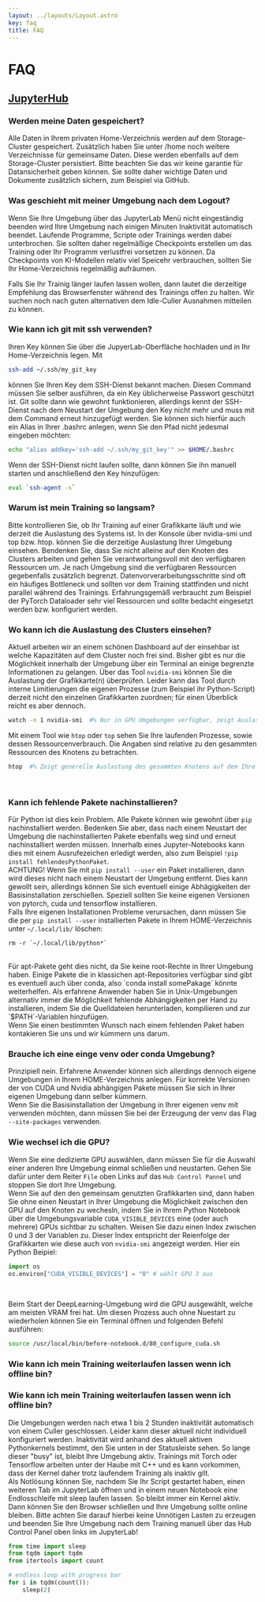 ```yaml
---
layout: ../layouts/Layout.astro
key: faq
title: FAQ
---
```

# FAQ

## [JupyterHub](https://www.ki.fh-swf.de/jupyterhub)

### Werden meine Daten gespeichert?

Alle Daten in Ihrem privaten Home-Verzeichnis werden auf dem Storage-Cluster gespeichert. Zusätzlich haben Sie unter /home noch weitere Verzeichnisse für gemeinsame Daten. Diese werden ebenfalls auf dem Storage-Cluster persistiert. Bitte beachten Sie das wir keine garantie für Datansicherheit geben können. Sie sollte daher wichtige Daten und Dokumente zusätzlich sichern, zum Beispiel via GitHub.

### Was geschieht mit meiner Umgebung nach dem Logout?

Wenn Sie Ihre Umgebung über das JupyterLab Menü nicht eingeständig beenden wird Ihre Umgebung nach einigen Minuten Inaktivität automatisch beendet.
Laufende Programme, Scripte oder Trainings werden dabei unterbrochen. Sie sollten daher regelmäßige Checkpoints erstellen um das Training oder Ihr Programm verlustfrei vorsetzen zu können. Da Checkpoints von KI-Modellen relativ viel Speicehr verbrauchen, sollten Sie Ihr Home-Verzeichnis regelmäßig aufräumen.

Falls Sie Ihr Trainig länger laufen lassen wollen, dann lautet die derzeitige Empfehlung das Browserfenster während des Trainings offen zu halten.
Wir suchen noch nach guten alternativen dem Idle-Culler Ausnahmen mitteilen zu können.

### Wie kann ich git mit ssh verwenden?

Ihren Key können Sie über die JupyerLab-Oberfläche hochladen und in Ihr Home-Verzeichnis legen. Mit
```bash
ssh-add ~/.ssh/my_git_key
```
können Sie Ihren Key dem SSH-Dienst bekannt machen. Diesen Command müssen Sie selber ausführen, da ein Key üblicherweise Passwort geschützt ist.
Git sollte dann wie gewohnt funktionieren, allerdings kennt der SSH-Dienst nach dem Neustart der Umgebung den Key nicht mehr und muss mit dem Command erneut hinzugefügt werden. Sie können sich hierfür auch ein Alias in Ihrer .bashrc anlegen, wenn Sie den Pfad nicht jedesmal eingeben möchten:
```bash
echo "alias addkey='ssh-add ~/.ssh/my_git_key'" >> $HOME/.bashrc
```
Wenn der SSH-Dienst nicht laufen sollte, dann können Sie ihn manuell starten und anschließend den Key hinzufügen: 

```bash
eval `ssh-agent -s`
```

### Warum ist mein Training so langsam?

Bitte kontrollieren Sie, ob Ihr Training auf einer Grafikkarte läuft und wie derzeit die Auslastung des Systems ist.
In der Konsole über nvidia-smi und top bzw. htop. können Sie die derzeitige Auslastung Ihrer Umgebung einsehen.
Bendenken Sie, dass Sie nicht alleine auf den Knoten des Clusters arbeiten und gehen Sie verantwortungsvoll mit den verfügbaren Ressourcen um. 
Je nach Umgebung sind die verfügbaren Ressourcen gegebenfalls zusätzlich begrenzt. Datenvorverarbeitungsschritte sind oft ein häufiges Bottleneck und sollten vor dem Training stattfinden und nicht parallel während des Trainings. Erfahrungsgemäß verbraucht zum Beispiel der PyTorch Dataloader sehr viel Ressourcen und sollte bedacht eingesetzt werden bzw. konfiguriert werden.
</br>

### Wo kann ich die Auslastung des Clusters einsehen?

Aktuell arbeiten wir an einem schönen Dashboard auf der einsehbar ist welche Kapazitäten auf dem Cluster noch frei sind.
Bisher gibt es nur die Möglichkeit innerhalb der Umgebung über ein Terminal an einige begrenzte Informationen zu gelangen.
Über das Tool `nvidia-smi` können Sie die Auslastung der Grafikkarte(n) überprüfen. Leider kann das Tool durch interne Limitierungen die eigenen Prozesse (zum Beispiel ihr Python-Script) derzeit nicht den einzelnen Grafikkarten zuordnen; für einen Überblick reicht es aber dennoch.
```bash
watch -n 1 nvidia-smi  #% Nur in GPU Umgebungen verfügbar, zeigt Auslastung der verfügbaren GPUs (ohne Prozesse), aktualisiert alle 1 Sekunden. (Beenden über Strg+C)
```
Mit einem Tool wie `htop` oder `top` sehen Sie Ihre laufenden Prozesse, sowie dessen Ressourcenverbrauch. Die Angaben sind relative zu den gesammten Ressourcen des Knotens zu betrachten.
```bash
htop  #% Zeigt generelle Auslastung des gesammten Knotens auf dem Ihre Umgebung läuft, sowie ihre laufenden Prozesse. (Beenden über Strg+C)
```
</br>

### Kann ich fehlende Pakete nachinstallieren?
Für Python ist dies kein Problem. Alle Pakete können wie gewohnt über `pip` nachinstalliert werden. Bedenken Sie aber, dass nach einem Neustart der Umgebung die nachinstallierten Pakete ebenfalls weg sind und erneut nachinstalliert werden müssen.
Innerhalb eines Jupyter-Notebooks kann dies mit einem Ausrufezeichen erledigt werden, also zum Beispiel `!pip install fehlendesPythonPaket`.
</br>
ACHTUNG! Wenn Sie mit `pip install --user` ein Paket installieren, dann wird dieses nicht nach einem Neustart der Umgebung entfernt. Dies kann gewollt sein, allerdings können Sie sich eventuell einige Abhägigkeiten der Basisinstallation zerschießen. Speziell sollten Sie keine eigenen Versionen von pytorch, cuda und tensorflow installieren. 
</br>
Falls Ihre eigenen Installationen Probleme verursachen, dann müssen Sie die per  `pip install --user` installierten Pakete in Ihrem HOME-Verzeichnis unter `~/.local/lib/` löschen:
```shell
rm -r `~/.local/lib/python*`
```
</br>
Für apt-Pakete geht dies nicht, da Sie keine root-Rechte in Ihrer Umgebung haben. Einige Pakete die in klassichen apt-Repositories verfügbar sind gibt es eventuell auch über conda, also `conda install somePakage` könnte weiterhelfen.
Als erfahrene Anwender haben Sie in Unix-Umgebungen alternativ immer die Möglichkeit fehlende Abhängigkeiten per Hand zu installieren, indem Sie die Quelldateien herunterladen, kompilieren und zur `$PATH`-Variablen hinzufügen. 
</br>
Wenn Sie einen bestimmten Wunsch nach einem fehlenden Paket haben kontakieren Sie uns und wir kümmern uns darum.

### Brauche ich eine einge venv oder conda Umgebung?
Prinzipiell nein. Erfahrene Anwender können sich allerdings dennoch eigene Umgebungen in Ihrem HOME-Verzeichnis anlegen. Für korrekte Versionen der von CUDA und Nvidia abhängigen Pakete müssen Sie sich in Ihrer eigenen Umgebung dann selber kümmern. 
</br>
Wenn Sie die Basisinstallation der Umgebung in Ihrer eigenen venv mit verwenden möchten, dann müssen Sie bei der Erzeugung der venv das Flag `--site-packages` verwenden.
</br>

### Wie wechsel ich die GPU?
Wenn Sie eine dedizierte GPU auswählen, dann müssen Sie für die Auswahl einer anderen Ihre Umgebung einmal schließen und neustarten. Gehen Sie dafür unter dem Reiter `File` oben Links auf das `Hub Control Pannel` und stoppen Sie dort Ihre Umgebung.
</br>
Wenn Sie auf den den gemeinsam genutzten Grafikkarten sind, dann haben Sie ohne einen Neustart in Ihrer Umgebung die Möglichkeit zwischen den GPU auf den Knoten zu wechesln, indem Sie in Ihrem Python Notebook über die Umgebungsvariable `CUDA_VISIBLE_DEVICES` eine (oder auch mehrere) GPUs sichtbar zu schalten. Weisen Sie dazu einen Index zwischen 0 und 3 der Variablen zu. Dieser Index entspricht der Reienfolge der Grafikkarten wie diese auch von `nvidia-smi` angezeigt werden.
Hier ein Python Beipiel:
```Python
import os
os.environ["CUDA_VISIBLE_DEVICES"] = "0" # wählt GPU 3 aus 
```
</br>

Beim Start der DeepLearning-Umgebung wird die GPU ausgewählt, welche am meisten VRAM frei hat. Um diesen Prozess auch ohne Nuestart zu wiederholen können Sie ein Terminal öffnen und folgenden Befehl ausführen:
```bash
source /usr/local/bin/before-notebook.d/80_configure_cuda.sh
```


### Wie kann ich mein Training weiterlaufen lassen wenn ich offline bin?

### Wie kann ich mein Training weiterlaufen lassen wenn ich offline bin?

Die Umgebungen werden nach etwa 1 bis 2 Stunden inaktivität automatisch von einem Culler geschlossen. Leider kann dieser aktuell nicht individuell konfiguriert werden.
Inaktivität wird anhand des aktuell aktiven Pythonkernels bestimmt, den Sie unten in der Statusleiste sehen. So lange dieser "busy" ist, bleibt Ihre Umgebung aktiv.
Trainings mit Torch oder Tensorflow arbeiten unter der Haube mit C++ und es kann vorkommen, dass der Kernel daher trotz laufendem Training als inaktiv gilt.
</br>
Als Notlösung können Sie, nachdem Sie Ihr Script gestartet haben, einen weiteren Tab im JupyterLab öffnen und in einem neuen Notebook eine Endlosschleife mit sleep laufen lassen.
So bleibt immer ein Kernel aktiv. Dann können Sie den Browser schließen und Ihre Umgebung sollte online bleiben. Bitte achten Sie darauf hierbei keine Unnötigen Lasten zu erzeugen und beenden Sie Ihre Umgebung nach dem Training manuell über das Hub Control Panel oben links im JupyterLab! 

```python
from time import sleep
from tqdm import tqdm
from itertools import count

# endless loop with progress bar
for i in tqdm(count()):
    sleep(2)
```

